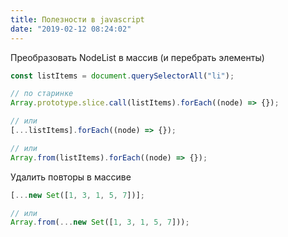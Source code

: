 ```yaml
---
title: Полезности в javascript
date: "2019-02-12 08:24:02"
---
```


Преобразовать NodeList в массив (и перебрать элементы)

```js
const listItems = document.querySelectorAll("li");

// по старинке
Array.prototype.slice.call(listItems).forEach((node) => {});

// или
[...listItems].forEach((node) => {});

// или
Array.from(listItems).forEach((node) => {});
```

Удалить повторы в массиве

```js
[...new Set([1, 3, 1, 5, 7])];

// или
Array.from(...new Set([1, 3, 1, 5, 7]));
```
